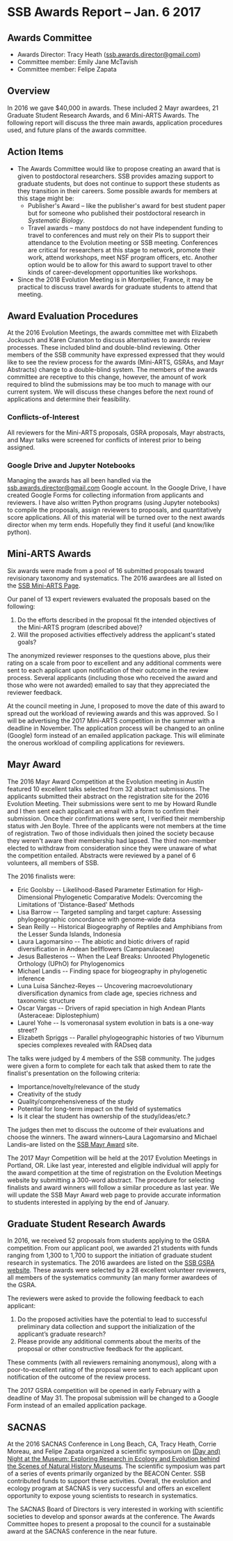 # SSB Awards Report – Jan. 6 2017

## Awards Committee
* Awards Director: Tracy Heath (ssb.awards.director@gmail.com)
* Committee member: Emily Jane McTavish
* Committee member: Felipe Zapata

## Overview
In 2016 we gave $40,000 in awards. These included 2 Mayr awardees, 21 Graduate Student Research Awards, and  6 Mini-ARTS Awards. The following report will discuss the three main awards, application procedures used, and future plans of the awards committee. 

## Action Items
* The Awards Committee would like to propose creating an award that is given to postdoctoral researchers. SSB provides amazing support to graduate students, but does not continue to support these students as they transition in their careers. Some possible awards for members at this stage might be:
	* Publisher's Award – like the publisher's award for best student paper but for someone who published their postdoctoral research in *Systematic Biology*.
	* Travel awards – many postdocs do not have independent funding to travel to conferences and must rely on their PIs to support their attendance to the Evolution meeting or SSB meeting. Conferences are critical for researchers at this stage to network, promote their work, attend workshops, meet NSF program officers, etc. Another option would be to allow for this award to support travel to other kinds of career-development opportunities like workshops. 
* Since the 2018 Evolution Meeting is in Montpellier, France, it may be practical to discuss travel awards for graduate students to attend that meeting. 

## Award Evaluation Procedures
At the 2016 Evolution Meetings, the awards committee met with Elizabeth Jockusch and Karen Cranston to discuss alternatives to awards review processes. These included blind and double-blind reviewing. Other members of the SSB community have expressed expressed that they would like to see the review process for the awards (Mini-ARTS, GSRAs, and Mayr Abstracts) change to a double-blind system. The members of the awards committee are receptive to this change, however, the amount of work required to blind the submissions may be too much to manage with our current system. We will discuss these changes before the next round of applications and determine their feasibility.

### Conflicts-of-Interest
All reviewers for the Mini-ARTS proposals, GSRA proposals, Mayr abstracts, and Mayr talks were screened for conflicts of interest prior to being assigned. 

### Google Drive and Jupyter Notebooks
Managing the awards has all been handled via the ssb.awards.director@gmail.com Google account. In the Google Drive, I have created Google Forms for collecting information from applicants and reviewers. I have also written Python programs (using Jupyter notebooks) to compile the proposals, assign reviewers to proposals, and quantitatively score applications. All of this material will be turned over to the next awards director when my term ends. Hopefully they find it useful (and know/like python). 

## Mini-ARTS Awards
Six awards were made from a pool of 16 submitted proposals toward revisionary taxonomy and systematics. The 2016 awardees are all listed on the [SSB Mini-ARTS Page](http://www.systbio.org/mini-arts-awards.html). 

Our panel of 13 expert reviewers evaluated the proposals based on the following:

1. Do the efforts described in the proposal fit the intended objectives of the Mini-ARTS program (described above)?
2. Will the proposed activities effectively address the applicant's stated goals?

The anonymized reviewer responses to the questions above, plus their rating on a scale from poor to excellent and any additional comments were sent to each applicant upon notification of their outcome in the review process. Several applicants (including those who received the award and those who were not awarded) emailed to say that they appreciated the reviewer feedback. 

At the council meeting in June, I proposed to move the date of this award to spread out the workload of reviewing awards and this was approved. So I will be advertising the 2017 Mini-ARTS competition in the summer with a deadline in November. The application process will be changed to an online (Google) form instead of an emailed application package. This will eliminate the onerous workload of compiling applications for reviewers. 

## Mayr Award
The 2016 Mayr Award Competition at the Evolution meeting in Austin featured 10 excellent talks selected from 32 abstract submissions. The applicants submitted their abstract on the registration site for the 2016 Evolution Meeting. Their submissions were sent to me by Howard Rundle and I then sent each applicant an email with a form to confirm their submission. Once their confirmations were sent, I verified their membership status with Jen Boyle. Three of the applicants were not members at the time of registration. Two of those individuals then joined the society because they weren't aware their membership had lapsed. The third non-member elected to withdraw from consideration since they were unaware of what the competition entailed. Abstracts were reviewed by a panel of 6 volunteers, all members of SSB. 

The 2016 finalists were:

* Eric Goolsby -- Likelihood-Based Parameter Estimation for High-Dimensional Phylogenetic Comparative Models: Overcoming the Limitations of 'Distance-Based' Methods
* Lisa Barrow -- Targeted sampling and target capture: Assessing phylogeographic concordance with genome-wide data
* Sean Reilly -- Historical Biogeography of Reptiles and Amphibians from the Lesser Sunda Islands, Indonesia
* Laura Lagomarsino -- The abiotic and biotic drivers of rapid diversification in Andean bellflowers (Campanulaceae)
* Jesus Ballesteros -- When the Leaf Breaks: Unrooted Phylogenetic Orthology (UPhO) for Phylogenomics
* Michael Landis -- Finding space for biogeography in phylogenetic inference
* Luna Luisa Sánchez-Reyes -- Uncovering macroevolutionary diversification dynamics from clade age, species richness and taxonomic structure
* Oscar Vargas -- Drivers of rapid speciation in high Andean Plants (Asteraceae: Diplostephium)
* Laurel Yohe -- Is vomeronasal system evolution in bats is a one-way street?
* Elizabeth Spriggs -- Parallel phylogeographic histories of two Viburnum species complexes revealed with RADseq data

The talks were judged by 4 members of the SSB community. The judges were given a form to complete for each talk that asked them to rate the finalist's presentation on the following criteria:

* Importance/novelty/relevance of the study
* Creativity of the study
* Quality/comprehensiveness of the study
* Potential for long-term impact on the field of systematics
* Is it clear the student has ownership of the study/ideas/etc.?

The judges then met to discuss the outcome of their evaluations and choose the winners. The award winners–Laura Lagomarsino and Michael Landis–are listed on the [SSB Mayr Award](http://www.systbio.org/ernst-mayr-award.html) site. 

The 2017 Mayr Competition will be held at the 2017 Evolution Meetings in Portland, OR. Like last year, interested and eligible individual will apply for the award competition at the time of registration on the Evolution Meetings website by submitting a 300-word abstract. The procedure for selecting finalists and award winners will follow a similar procedure as last year. We will update the SSB Mayr Award web page to provide accurate information to students interested in applying by the end of January.

## Graduate Student Research Awards
In 2016, we received 52 proposals from students applying to the GSRA competition. From our applicant pool, we awarded 21 students with funds ranging from 1,300 to 1,700 to support the initiation of graduate student research in systematics. The 2016 awardees are listed on the [SSB GSRA website](http://www.systbio.org/graduate-student-research-awards.html). These awards were selected by a 28 excellent volunteer reviewers, all members of the systematics community (an many former awardees of the GSRA. 
 
The reviewers were asked to provide the following feedback to each applicant:

1. Do the proposed activities have the potential to lead to successful preliminary data collection and support the initialization of the applicant’s graduate research?
2. Please provide any additional comments about the merits of the proposal or other constructive feedback for the applicant.

These comments (with all reviewers remaining anonymous), along with a poor-to-excellent rating of the proposal were sent to each applicant upon notification of the outcome of the review process. 

The 2017 GSRA competition will be opened in early February with a deadline of May 31. The proposal submission will be changed to a Google Form instead of an emailed application package. 

## SACNAS 
At the 2016 SACNAS Conference in Long Beach, CA, Tracy Heath, Corrie Moreau, and Felipe Zapata organized a scientific symposium on [(Day and) Night at the Museum: Exploring Research in Ecology and Evolution behind the Scenes of Natural History Museums](https://www3.beacon-center.org/blog/2016/10/21/evolution-ecology-activities-at-the-2016-sacnas-national-conference-stem-diversity-public-understanding/). The scientific symposium was part of a series of events primarily organized by the BEACON Center. SSB contributed funds to support these activities. Overall, the evolution and ecology program at SACNAS is very successful and offers an excellent opportunity to expose young scientists to research in systematics. 

The SACNAS Board of Directors is very interested in working with scientific societies to develop and sponsor awards at the conference. The Awards Committee hopes to present a proposal to the council for a sustainable award at the SACNAS conference in the near future. 
